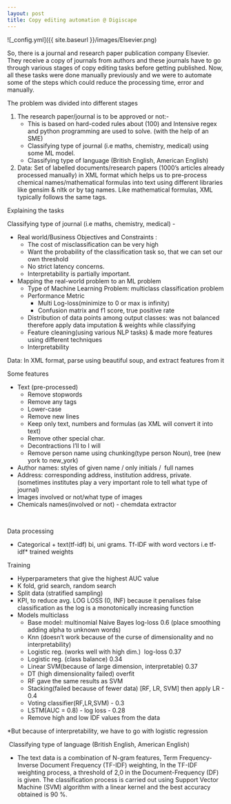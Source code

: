 ```yaml
---
layout: post
title: Copy editing automation @ Digiscape
---
```


![_config.yml]({{ site.baseurl }}/images/Elsevier.png)


<p>So, there is a journal and research paper publication company Elsevier. They receive a copy of journals from authors and these journals have to go through various stages of copy editing tasks before getting published. Now, all these tasks were done manually previously and we were to automate some of the steps which could reduce the processing time, error and manually.&nbsp;</p>
<p>The problem was divided into different stages</p>
<ol>
    <li>
        <div>The research paper/journal is to be approved or not:-</div>
        <ul>
            <li>
                <div>This is based on hard-coded rules about (100) and Intensive regex and python programming are used to solve. (with the help of an SME)</div>
            </li>
            <li>
                <div>Classifying type of journal (i.e maths, chemistry, medical) using some ML model.</div>
            </li>
            <li>
                <div>Classifying type of language (British English, American English)</div>
            </li>
        </ul>
    </li>
    <li>
        <div>Data: Set of labelled documents/research papers (1000&rsquo;s articles already processed manually) in XML format which helps us to pre-process chemical names/mathematical formulas into text using different libraries like gensim &amp; nltk or by tag names. Like mathematical formulas, XML typically follows the same tags.</div>
    </li>
</ol>
<p>Explaining the tasks</p>
<p>Classifying type of journal (i.e maths, chemistry, medical) -</p>
<ul>
    <li>
        <div>Real world/Business Objectives and Constraints :&nbsp;</div>
        <ul>
            <li>
                <div>The cost of misclassification can be very high</div>
            </li>
            <li>
                <div>Want the probability of the classification task so, that we can set our own threshold</div>
            </li>
            <li>
                <div>No strict latency concerns.</div>
            </li>
            <li>
                <div>Interpretability is partially important.</div>
            </li>
        </ul>
    </li>
    <li>
        <div>Mapping the real-world problem to an ML problem</div>
        <ul>
            <li>
                <div>Type of Machine Learning Problem: multiclass classification problem</div>
            </li>
            <li>
                <div>Performance Metric</div>
                <ul>
                    <li>
                        <div>Multi Log-loss(minimize to 0 or max is infinity)</div>
                    </li>
                    <li>
                        <div>Confusion matrix and f1 score, true positive rate</div>
                    </li>
                </ul>
            </li>
            <li>
                <div>Distribution of data points among output classes: was not balanced therefore apply data imputation &amp; weights while classifying</div>
            </li>
            <li>
                <div>Feature cleaning(using various NLP tasks) &amp; made more features using different techniques</div>
            </li>
            <li>
                <div>Interpretability</div>
            </li>
        </ul>
    </li>
</ul>
<p>Data: In XML format, parse using beautiful soup, and extract features from it</p>
<p>Some features</p>
<ul>
    <li>Text (pre-processed)<ul>
            <li>Remove stopwords</li>
            <li>Remove any tags</li>
            <li>Lower-case</li>
            <li>Remove new lines</li>
            <li>Keep only text, numbers and formulas (as XML will convert it into text)</li>
            <li>Remove other special char.</li>
            <li>Decontractions I&rsquo;ll to I will</li>
            <li>Remove person name using chunking(type person Noun), tree (new york to new_york)</li>
        </ul>
    </li>
    <li>Author names: styles of given name / only initials / &nbsp;full names&nbsp;</li>
    <li>Address: corresponding address, institution address, private. (sometimes institutes play a very important role to tell what type of journal)&nbsp;</li>
    <li>Images involved or not/what type of images</li>
    <li>Chemicals names(involved or not) - chemdata extractor</li>
</ul>
<p>&nbsp;</p>
<div>Data processing&nbsp;</div>
<ul>
    <li>
        <div>Categorical + text(tf-idf) bi, uni grams. Tf-IDF with word vectors i.e tf-idf* trained weights</div>
    </li>
</ul>
<div>Training</div>
<ul>
    <li>
        <div>Hyperparameters that give the highest AUC value</div>
    </li>
    <li>
        <div>K fold, grid search, random search</div>
    </li>
    <li>
        <div>Split data (stratified sampling)</div>
    </li>
    <li>
        <div>KPI, to reduce avg. LOG LOSS (0, INF) because it penalises false classification as the log is a monotonically increasing function</div>
    </li>
    <li>
        <div>Models multiclass </div>
        <ul>
            <li>
                <div>Base model: multinomial Naive Bayes log-loss 0.6 (place smoothing adding alpha to unknown words)</div>
            </li>
            <li>
                <div>Knn (doesn&rsquo;t work because of the curse of dimensionality and no interpretability)</div>
            </li>
            <li>
                <div>Logistic reg. (works well with high dim.) &nbsp;log-loss 0.37</div>
            </li>
            <li>
                <div>Logistic reg. (class balance) 0.34</div>
            </li>
            <li>
                <div>Linear SVM(because of large dimension, interpretable) 0.37</div>
            </li>
            <li>
                <div>DT (high dimensionality failed) overfit</div>
            </li>
            <li>
                <div>RF gave the same results as SVM</div>
            </li>
            <li>
                <div>Stacking(failed because of fewer data) [RF, LR, SVM] then apply LR - 0.4</div>
            </li>
            <li>
                <div>Voting classifier(RF,LR,SVM) - 0.3</div>
            </li>
            <li>
                <div>LSTM(AUC = 0.8) - log loss - 0.28</div>
            </li>
            <li>
                <div>Remove high and low IDF values from the data</div>
            </li>
        </ul>
    </li>
</ul>
<div>*But because of interpretability, we have to go with logistic regression&nbsp;</div>
<p>&nbsp;Classifying type of language (British English, American English)</p>
<ul>
    <li>
        <div>The text data is a combination of N-gram features, Term Frequency-Inverse Document Frequency (TF-IDF) weighting, In the TF-IDF weighting process, a threshold of 2,0 in the Document-Frequency (DF) is given. The classification process is carried out using Support Vector Machine (SVM) algorithm with a linear kernel and the best accuracy obtained is 90 %.</div>
    </li>
</ul>
